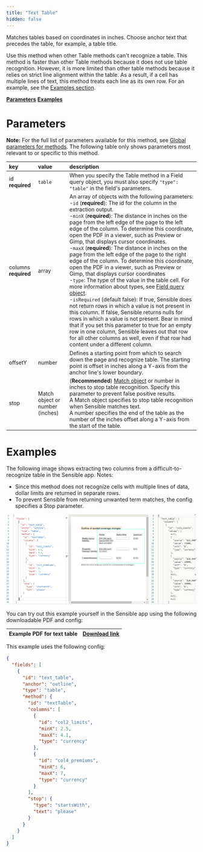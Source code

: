 ```yaml
---
title: "Text Table"
hidden: false
---
```

Matches tables based on coordinates in inches. Choose anchor text that precedes the table, for example, a table title.  

Use this method when other Table methods can't recognize a table. This method is faster than other Table methods because it does not use table recognition. However, it is more limited than other table methods because it relies on strict line alignment within the table.  As a result, if a cell has multiple lines of text, this method treats each line as its own row. For an example, see the [Examples section](doc:text-table#section-examples).

[**Parameters**](doc:text-table#section-parameters)
[**Examples**](doc:text-table#section-examples)

Parameters
=====

**Note:** For the full list of parameters available for this method, see [Global parameters for methods](doc:method#section-global-parameters-for-methods). The following table only shows parameters most relevant to or specific to this method.

| key                  | value                           | description                                                  |
| :------------------- | :------------------------------ | :----------------------------------------------------------- |
| id **required**      | `table`                         | When you specify the Table method in a Field query object, you must also specify `"type": "table"` in the field's parameters. |
| columns **required** | array                           | An array of objects with the following parameters:<br/> -`id` (**required**): The id for the column in the extraction output.<br/> -`minX` (**required**):  The distance in inches on the page from the left edge of the page to the left edge of the column. To determine this coordinate, open the PDF in a viewer, such as Preview or Gimp, that displays cursor coordinates.   <br/>  -`maxX` (**required**):  The distance in inches on the page from the left edge of the page to the right edge of the column.  To determine this coordinate, open the PDF in a viewer, such as Preview or Gimp, that displays cursor coordinates <br/>  -`type`: The type of the value in the table cell. For more information about types, see [Field query object](doc:field-query-object).<br/>   -`isRequired` (default false):  If true, Sensible does not return rows in which a value is not present in this column. If false, Sensible returns nulls for rows in which a value is not present. Bear in mind that if you set this parameter to true for an empty row in one column, Sensible leaves out that row for all other columns as well, even if that row had content under a different column. |
| offsetY              | number                          | Defines a starting point from which to search down the page and recognize table. The starting point is offset in inches along a Y-axis from the anchor line's lower boundary. |
| stop                 | Match object or number (inches) | (**Recommended**) [Match object](doc:match)  or number in inches to stop table recognition.   Specify this parameter to prevent false positive results.<br/>  A Match object specifies to stop table recognition when Sensible matches text.<br/> A number specifies the end of the table as the number of the inches offset along a Y-axis from the start of the table. |

Examples
====

The following image shows extracting two columns from a difficult-to-recognize table in the Sensible app.  Notes:

- Since this method does not recognize cells with multiple lines of data, dollar limits are returned in separate rows.
- To prevent Sensible from returning unwanted term matches,  the config specifies a Stop parameter.

![](https://raw.githubusercontent.com/sensible-hq/sensible-docs/main/readme-sync/assets/v0/images/text_table_example.png)


You can try out this example yourself in the Sensible app using the following downloadable PDF and config:

| Example PDF for text table | [Download link](https://raw.githubusercontent.com/sensible-hq/sensible-docs/main/readme-sync/assets/v0/pdfs/text_table_2_example.pdf) |
| -------------------------- | ------------------------------------------------------------ |

This example uses the following config:

```json
{
  "fields": [
    {
      "id": "text_table",
      "anchor": "outline",
      "type": "table",
      "method": {
        "id": "textTable",
        "columns": [
          {
            "id": "col2_limits",
            "minX": 2.5,
            "maxX": 4.1,
            "type": "currency"
          },
          {
            "id": "col4_premiums",
            "minX": 6,
            "maxX": 7,
            "type": "currency"
          }
        ],
        "stop": {
          "type": "startsWith",
          "text": "please"
        }
      }
    }
  ]
}
```

